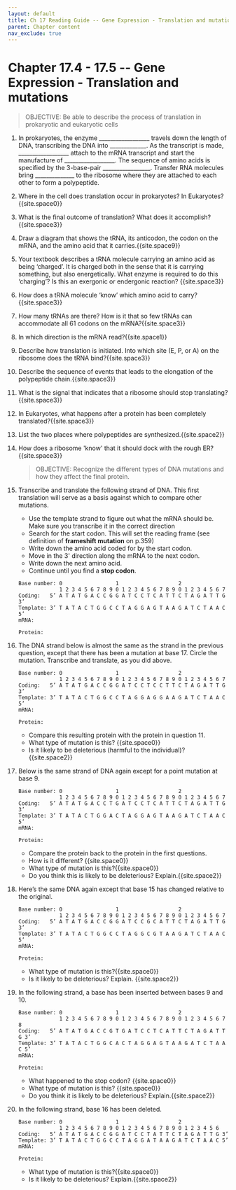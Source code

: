 ```yaml
---
layout: default
title: Ch 17 Reading Guide -- Gene Expression - Translation and mutations
parent: Chapter content
nav_exclude: true
---
```



# Chapter 17.4 - 17.5 -- Gene Expression - Translation and mutations

> OBJECTIVE: Be able to describe the process of translation in prokaryotic and eukaryotic cells

1. In prokaryotes, the enzyme \_\_\_\_\_\_\_\_\_\_\_\_\_\_\_\_\_\_ travels down the length of DNA, transcribing the DNA into \_\_\_\_\_\_\_\_\_\_\_\_\_. As the transcript is made, \_\_\_\_\_\_\_\_\_\_\_\_\_\_\_\_\_\_ attach to the mRNA transcript and start the manufacture of \_\_\_\_\_\_\_\_\_\_\_\_\_\_\_\_\_\_. The sequence of amino acids is specified by the 3-base-pair  \_\_\_\_\_\_\_\_\_\_\_\_\_\_\_\_\_. Transfer RNA molecules bring \_\_\_\_\_\_\_\_\_\_\_\_\_\_ to the ribosome where they are attached to each other to form a polypeptide.
2. Where in the cell does translation occur in prokaryotes? In Eukaryotes?{{site.space0}}
2. What is the final outcome of translation? What does it accomplish?{{site.space3}}
3. Draw a diagram that shows the tRNA, its anticodon, the codon on the mRNA, and the amino acid that it carries.{{site.space9}}
4. Your textbook describes a tRNA molecule carrying an amino acid as being ‘charged’. It is charged both in the sense that it is carrying something, but also energetically. What enzyme is required to do this ‘charging’? Is this an exergonic or endergonic reaction? {{site.space3}}
4. How does a tRNA molecule ‘know’ which amino acid to carry?{{site.space3}}
5. How many tRNAs are there? How is it that so few tRNAs can accommodate all 61 codons on the mRNA?{{site.space3}}
6. In which direction is the mRNA read?{{site.space1}}
7. Describe how translation is initiated. Into which site (E, P, or A) on the ribosome does the tRNA bind?{{site.space3}}
8. Describe the sequence of events that leads to the elongation of the polypeptide chain.{{site.space3}}
9. What is the signal that indicates that a ribosome should stop translating?{{site.space3}}
10. In Eukaryotes, what happens after a protein has been completely translated?{{site.space3}}
11. List the two places where polypeptides are synthesized.{{site.space2}}
12. How does a ribosome 'know' that it should dock with the rough ER?{{site.space3}}

    > OBJECTIVE: Recognize the different types of DNA mutations and how they affect the final protein.

1. Transcribe and translate the following strand of DNA. This first translation will serve as a basis against which to compare other mutations.
    * Use the template strand to figure out what the mRNA should be. Make sure you transcribe it in the correct direction
    * Search for the start codon. This will set the reading frame (see definition of **frameshift mutation** on p.359)
    * Write down the amino acid coded for by the start codon.
    * Move in the 3' direction along the mRNA to the next codon.
    * Write down the next amino acid.
    * Continue until you find a **stop codon**.

    ```
    Base number: 0                 1                   2
                 1 2 3 4 5 6 7 8 9 0 1 2 3 4 5 6 7 8 9 0 1 2 3 4 5 6 7
    Coding:   5’ A T A T G A C C G G A T C C T C A T T C T A G A T T G 3’
    Template: 3’ T A T A C T G G C C T A G G A G T A A G A T C T A A C 5’
    mRNA:

    Protein:

    ```
1. The DNA strand below is almost the same as the strand in the previous question, except that there has been a mutation at base 17. Circle the mutation. Transcribe and translate, as you did above.
    ```
    Base number: 0                 1                   2
                 1 2 3 4 5 6 7 8 9 0 1 2 3 4 5 6 7 8 9 0 1 2 3 4 5 6 7
    Coding:   5’ A T A T G A C C G G A T C C T C C T T C T A G A T T G 3’
    Template: 3’ T A T A C T G G C C T A G G A G G A A G A T C T A A C 5’
    mRNA:

    Protein:

    ```
    * Compare this resulting protein with the protein in question 11.
    * What type of mutation is this? {{site.space0}}
    * Is it likely to be deleterious (harmful to the individual)? {{site.space2}}
2. Below is the same strand of DNA again except for a point mutation at base 9.
    ```
    Base number: 0                 1                   2
                 1 2 3 4 5 6 7 8 9 0 1 2 3 4 5 6 7 8 9 0 1 2 3 4 5 6 7
    Coding:   5’ A T A T G A C C T G A T C C T C A T T C T A G A T T G 3’
    Template: 3’ T A T A C T G G A C T A G G A G T A A G A T C T A A C 5’
    mRNA:

    Protein:         

    ```
    * Compare the protein back to the protein in the first questions.
    * How is it different? {{site.space0}}
    * What type of mutation is this?{{site.space0}}
    * Do you think this is likely to be deleterious? Explain.{{site.space2}}
3. Here’s the same DNA again except that base 15 has changed relative to the original.
    ```
    Base number: 0                 1                   2
                 1 2 3 4 5 6 7 8 9 0 1 2 3 4 5 6 7 8 9 0 1 2 3 4 5 6 7
    Coding:   5’ A T A T G A C C G G A T C C G C A T T C T A G A T T G 3’
    Template: 3’ T A T A C T G G C C T A G G C G T A A G A T C T A A C 5’
    mRNA:

    Protein:

    ```
    * What type of mutation is this?{{site.space0}}
    * Is it likely to be deleterious? Explain. {{site.space2}}
4. In the following strand, a base has been inserted between bases 9 and 10.
    ```
    Base number: 0                 1                   2
                 1 2 3 4 5 6 7 8 9 0 1 2 3 4 5 6 7 8 9 0 1 2 3 4 5 6 7 8
    Coding:   5’ A T A T G A C C G T G A T C C T C A T T C T A G A T T G 3’
    Template: 3’ T A T A C T G G C A C T A G G A G T A A G A T C T A A C 5’
    mRNA:        

    Protein:

    ```        
    * What happened to the stop codon? {{site.space0}}
    * What type of mutation is this? {{site.space0}}
    * Do you think it is likely to be deleterious? Explain.{{site.space2}}
5. In the following strand, base 16 has been deleted.
    ```
    Base number: 0                 1                   2
                 1 2 3 4 5 6 7 8 9 0 1 2 3 4 5 6 7 8 9 0 1 2 3 4 5 6
    Coding:   5’ A T A T G A C C G G A T C C T A T T C T A G A T T G 3’
    Template: 3’ T A T A C T G G C C T A G G A T A A G A T C T A A C 5’
    mRNA:        

    Protein:

    ```
    * What type of mutation is this?{{site.space0}}
    * Is it likely to be deleterious? Explain.{{site.space2}}
